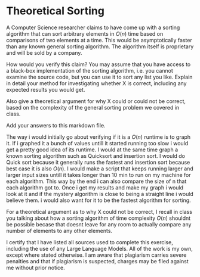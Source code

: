# Theoretical Sorting

A Computer Science researcher claims to have come up with a sorting algorithm
that can sort arbitrary elements in $O(n)$ time based on comparisons of two
elements at a time. This would be asymptotically faster than any known general
sorting algorithm. The algorithm itself is proprietary and will be sold by a
company.

How would you verify this claim? You may assume that you have access to a
black-box implementation of the sorting algorithm, i.e. you cannot examine the
source code, but you can use it to sort any list you like. Explain in detail
your method for investigating whether X is correct, including any expected
results you would get.

Also give a theoretical argument for why X could or could not be correct, based
on the complexity of the general sorting problem we covered in class.

Add your answers to this markdown file.

The way i would initially go about verifying if it is a $O(n)$ runtime is to graph it. If i graphed it a bunch of values untill it started running too slow i would get a pretty good idea of its runtime. I would at the same time graph a known sorting algorithm such as Quicksort and insertion sort. I would do Quick sort because it generally runs the fastest and insertion sort because best case it is also $O(n)$. I would make a script that keeps running larger and larger input sizes untill it takes longer than 10 min to run on my machine for each algorithm. This way by the end i can also compare the size of n that each algorithm got to. Once i get my results and make my graph i would look at it and if the mystery algorithm is close to being a straight line i would believe them. i would also want for it to be the fastest algorithm for sorting.

For a theoretical argument as to why X could not be correct, I recall in class you talking about how a sorting algorithm of time complexity $O(n)$ shouldnt be possible becase that doesnt leave for any room to actually compare any number of elements to any other elements.

I certify that I have listed all sources used to complete this exercise, including the use of any Large Language Models. All of the work is my own, except where stated otherwise. I am aware that plagiarism carries severe penalties and that if plagiarism is suspected, charges may be filed against me without prior notice.